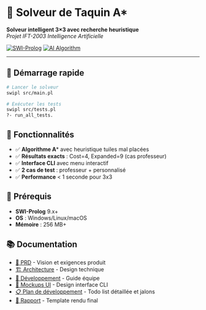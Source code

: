# 🧩 Solveur de Taquin A*

**Solveur intelligent 3×3 avec recherche heuristique**  
*Projet IFT-2003 Intelligence Artificielle*

[![SWI-Prolog](https://img.shields.io/badge/SWI--Prolog-9.x+-blue?style=flat-square)](https://www.swi-prolog.org/)
[![AI Algorithm](https://img.shields.io/badge/AI-A*%20Search-green?style=flat-square)]()

---

## 🚀 Démarrage rapide

```bash
# Lancer le solveur
swipl src/main.pl

# Exécuter les tests
swipl src/tests.pl
?- run_all_tests.
```

## 🎯 Fonctionnalités

- ✅ **Algorithme A*** avec heuristique tuiles mal placées
- ✅ **Résultats exacts** : Cost=4, Expanded=9 (cas professeur)
- ✅ **Interface CLI** avec menu interactif
- ✅ **2 cas de test** : professeur + personnalisé
- ✅ **Performance** < 1 seconde pour 3x3

## 🔧 Prérequis

- **SWI-Prolog** 9.x+
- **OS** : Windows/Linux/macOS
- **Mémoire** : 256 MB+

## 📚 Documentation

- [🎯 PRD](docs/prd.md) - Vision et exigences produit
- [🏗️ Architecture](docs/architecture.md) - Design technique
- [🚀 Développement](docs/development.md) - Guide équipe
- [🎨 Mockups UI](docs/ui_mockups.md) - Design interface CLI
- [📋 Plan de développement](docs/todo_list.md) - Todo list détaillée et jalons
- [📄 Rapport](docs/report_template.md) - Template rendu final